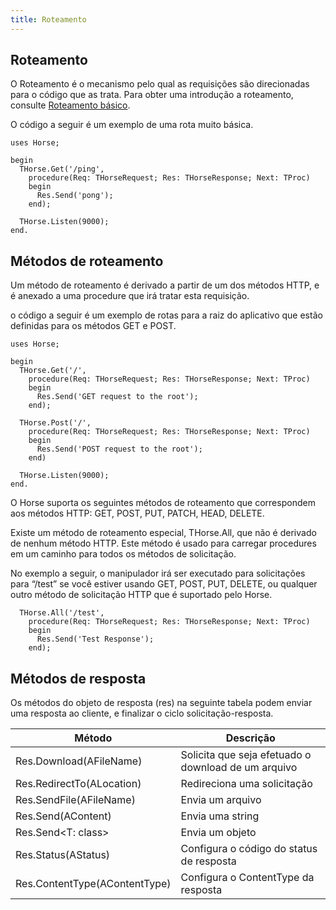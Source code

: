 ```yaml
---
title: Roteamento
---
```


## Roteamento

O Roteamento é o mecanismo pelo qual as requisições são direcionadas para o código que as trata. Para obter uma introdução a roteamento, consulte [Roteamento básico](../basic-routing).

O código a seguir é um exemplo de uma rota muito básica.

``` delphi
uses Horse;

begin
  THorse.Get('/ping',
    procedure(Req: THorseRequest; Res: THorseResponse; Next: TProc)
    begin
      Res.Send('pong');
    end);

  THorse.Listen(9000);
end.
```

## Métodos de roteamento

Um método de roteamento é derivado a partir de um dos métodos HTTP, e é anexado a uma procedure que irá tratar esta requisição.

o código a seguir é um exemplo de rotas para a raiz do aplicativo que estão definidas para os métodos GET e POST.

``` delphi
uses Horse;

begin
  THorse.Get('/',
    procedure(Req: THorseRequest; Res: THorseResponse; Next: TProc)
    begin
      Res.Send('GET request to the root');
    end);
	
  THorse.Post('/',
    procedure(Req: THorseRequest; Res: THorseResponse; Next: TProc)
    begin
      Res.Send('POST request to the root');
    end)	

  THorse.Listen(9000);
end.
```

O Horse suporta os seguintes métodos de roteamento que correspondem aos métodos HTTP: GET, POST, PUT, PATCH, HEAD, DELETE.

Existe um método de roteamento especial,  THorse.All, que não é derivado de nenhum método HTTP. Este método é usado para carregar procedures em um caminho para todos os métodos de solicitação.

No exemplo a seguir, o manipulador irá ser executado para solicitações para “/test” se você estiver usando GET, POST, PUT, DELETE, ou qualquer outro método de solicitação HTTP que é suportado pelo Horse.

``` delphi
  THorse.All('/test',
    procedure(Req: THorseRequest; Res: THorseResponse; Next: TProc)
    begin
      Res.Send('Test Response');
    end);
```

## Métodos de resposta

Os métodos do objeto de resposta (res) na seguinte tabela podem enviar uma resposta ao cliente, e finalizar o ciclo solicitação-resposta.

Método | Descrição |
|--------|-----------|
Res.Download(AFileName) | Solicita que seja efetuado o download de um arquivo |
Res.RedirectTo(ALocation) | Redireciona uma solicitação |
Res.SendFile(AFileName) | Envia um arquivo |
Res.Send(AContent) | Envia uma string |
Res.Send<T: class> | Envia um objeto |
Res.Status(AStatus) | Configura o código do status de resposta |
Res.ContentType(AContentType) | Configura o ContentType da resposta |